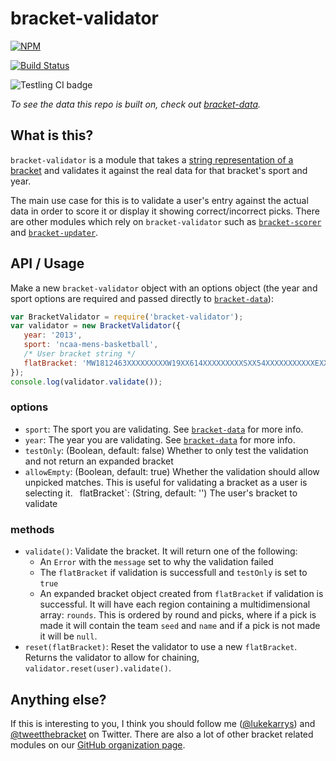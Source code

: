 bracket-validator
==============

[![NPM](https://nodei.co/npm/bracket-validator.png)](https://nodei.co/npm/bracket-validator/)

[![Build Status](https://travis-ci.org/tweetyourbracket/bracket-validator.png?branch=master)](https://travis-ci.org/tweetyourbracket/bracket-validator)

![Testling CI badge](https://ci.testling.com/tweetyourbracket/bracket-validator.png)

*To see the data this repo is built on, check out [bracket-data](https://github.com/tweetyourbracket/bracket-data).*

## What is this?

`bracket-validator` is a module that takes a [string representation of a bracket](https://gist.github.com/lukekarrys/2028007#explanation) and validates it against the real data for that bracket's sport and year.

The main use case for this is to validate a user's entry against the actual data in order to score it or display it showing correct/incorrect picks. There are other modules which rely on `bracket-validator` such as [`bracket-scorer`](https://github.com/tweetyourbracket/bracket-scorer) and [`bracket-updater`](https://github.com/tweetyourbracket/bracket-updater).

## API / Usage

Make a new `bracket-validator` object with an options object (the year and sport options are required and passed directly to [`bracket-data`](https://github.com/tweetyourbracket/bracket-data#which-sports-does-it-have)):

```js
var BracketValidator = require('bracket-validator');
var validator = new BracketValidator({
   year: '2013',
   sport: 'ncaa-mens-basketball',
   /* User bracket string */
   flatBracket: 'MW1812463XXXXXXXXXW19XX614XXXXXXXXXSXX54XXXXXXXXXXXEXX12463XXXXXXXXXFFXXX'
});
console.log(validator.validate());
```

### options

- `sport`: The sport you are validating. See [`bracket-data`](https://github.com/tweetyourbracket/bracket-data#api) for more info.
- `year`: The year you are validating. See [`bracket-data`](https://github.com/tweetyourbracket/bracket-data#api) for more info.
- `testOnly`: (Boolean, default: false) Whether to only test the validation and not return an expanded bracket
- `allowEmpty`: (Boolean, default: true) Whether the validation should allow unpicked matches. This is useful for validating a bracket as a user is selecting it.
` `flatBracket`: (String, default: '') The user's bracket to validate

### methods

- `validate()`: Validate the bracket. It will return one of the following:
  - An `Error` with the `message` set to why the validation failed
  - The `flatBracket` if validation is successfull and `testOnly` is set to `true`
  - An expanded bracket object created from `flatBracket` if validation is successful. It will have each region containing a multidimensional array: `rounds`. This is ordered by round and picks, where if a pick is made it will contain the team `seed` and `name` and if a pick is not made it will be `null`.
- `reset(flatBracket)`: Reset the validator to use a new `flatBracket`. Returns the validator to allow for chaining, `validator.reset(user).validate()`.


## Anything else?

If this is interesting to you, I think you should follow me ([@lukekarrys](https://twitter.com/lukekarrys)) and [@tweetthebracket](https://twitter.com/tweetthebracket) on Twitter. There are also a lot of other bracket related modules on our [GitHub organization page](https://github.com/tweetyourbracket).